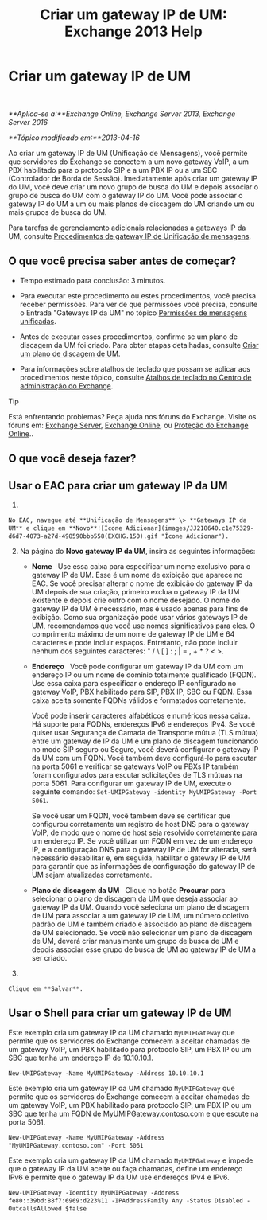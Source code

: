 ﻿---
title: 'Criar um gateway IP de UM: Exchange 2013 Help'
TOCTitle: Criar um gateway IP de UM
ms:assetid: 542d6b50-147b-4cec-b54d-61c7b8fc0fc7
ms:mtpsurl: https://technet.microsoft.com/pt-br/library/Aa998045(v=EXCHG.150)
ms:contentKeyID: 50485611
ms.date: 05/22/2018
mtps_version: v=EXCHG.150
f1_keywords:
- Microsoft.Exchange.Management.SnapIn.Esm.Servers.UnifiedMessaging.CreateUMIPGatewayWizardForm.CreateUMIPGatewayWizardPage
ms.translationtype: MT
---

# Criar um gateway IP de UM

 

_**Aplica-se a:**Exchange Online, Exchange Server 2013, Exchange Server 2016_

_**Tópico modificado em:**2013-04-16_

Ao criar um gateway IP de UM (Unificação de Mensagens), você permite que servidores do Exchange se conectem a um novo gateway VoIP, a um PBX habilitado para o protocolo SIP e a um PBX IP ou a um SBC (Controlador de Borda de Sessão). Imediatamente após criar um gateway IP do UM, você deve criar um novo grupo de busca do UM e depois associar o grupo de busca do UM com o gateway IP do UM. Você pode associar o gateway IP do UM a um ou mais planos de discagem do UM criando um ou mais grupos de busca do UM.

Para tarefas de gerenciamento adicionais relacionadas a gateways IP da UM, consulte [Procedimentos de gateway IP de Unificação de mensagens](um-ip-gateway-procedures-exchange-2013-help.md).

## O que você precisa saber antes de começar?

  - Tempo estimado para conclusão: 3 minutos.

  - Para executar este procedimento ou estes procedimentos, você precisa receber permissões. Para ver de que permissões você precisa, consulte o Entrada "Gateways IP da UM" no tópico [Permissões de mensagens unificadas](unified-messaging-permissions-exchange-2013-help.md).

  - Antes de executar esses procedimentos, confirme se um plano de discagem da UM foi criado. Para obter etapas detalhadas, consulte [Criar um plano de discagem de UM](create-a-um-dial-plan-exchange-2013-help.md).

  - Para informações sobre atalhos de teclado que possam se aplicar aos procedimentos neste tópico, consulte [Atalhos de teclado no Centro de administração do Exchange](keyboard-shortcuts-in-the-exchange-admin-center-exchange-online-protection-help.md).


> [!TIP]
> Está enfrentando problemas? Peça ajuda nos fóruns do Exchange. Visite os fóruns em: <A href="https://go.microsoft.com/fwlink/p/?linkid=60612">Exchange Server</A>, <A href="https://go.microsoft.com/fwlink/p/?linkid=267542">Exchange Online</A>, ou <A href="https://go.microsoft.com/fwlink/p/?linkid=285351">Proteção do Exchange Online</A>..



## O que você deseja fazer?

## Usar o EAC para criar um gateway IP da UM

1.  
    
    No EAC, navegue até **Unificação de Mensagens** \> **Gateways IP da UM** e clique em **Novo**![Ícone Adicionar](images/JJ218640.c1e75329-d6d7-4073-a27d-498590bbb558(EXCHG.150).gif "Ícone Adicionar").

2.  Na página do **Novo gateway IP da UM**, insira as seguintes informações:
    
      - **Nome**   Use essa caixa para especificar um nome exclusivo para o gateway IP de UM. Esse é um nome de exibição que aparece no EAC. Se você precisar alterar o nome de exibição do gateway IP da UM depois de sua criação, primeiro exclua o gateway IP da UM existente e depois crie outro com o nome desejado. O nome do gateway IP de UM é necessário, mas é usado apenas para fins de exibição. Como sua organização pode usar vários gateways IP de UM, recomendamos que você use nomes significativos para eles. O comprimento máximo de um nome de gateway IP de UM é 64 caracteres e pode incluir espaços. Entretanto, não pode incluir nenhum dos seguintes caracteres: " / \\ \[ \] : ; | = , + \* ? \< \>.
    
      - **Endereço**   Você pode configurar um gateway IP da UM com um endereço IP ou um nome de domínio totalmente qualificado (FQDN). Use essa caixa para especificar o endereço IP configurado no gateway VoIP, PBX habilitado para SIP, PBX IP, SBC ou FQDN. Essa caixa aceita somente FQDNs válidos e formatados corretamente.
        
        Você pode inserir caracteres alfabéticos e numéricos nessa caixa. Há suporte para FQDNs, endereços IPv6 e endereços IPv4. Se você quiser usar Segurança de Camada de Transporte mútua (TLS mútua) entre um gateway de IP da UM e um plano de discagem funcionando no modo SIP seguro ou Seguro, você deverá configurar o gateway IP da UM com um FQDN. Você também deve configurá-lo para escutar na porta 5061 e verificar se gateways VoIP ou PBXs IP também foram configurados para escutar solicitações de TLS mútuas na porta 5061. Para configurar um gateway IP de UM, execute o seguinte comando: `Set-UMIPGateway -identity MyUMIPGateway -Port 5061`.
        
        Se você usar um FQDN, você também deve se certificar que configurou corretamente um registro de host DNS para o gateway VoIP, de modo que o nome de host seja resolvido corretamente para um endereço IP. Se você utilizar um FQDN em vez de um endereço IP, e a configuração DNS para o gateway IP de UM for alterada, será necessário desabilitar e, em seguida, habilitar o gateway IP de UM para garantir que as informações de configuração do gateway IP de UM sejam atualizadas corretamente.
    
      - **Plano de discagem da UM**   Clique no botão **Procurar** para selecionar o plano de discagem da UM que deseja associar ao gateway IP da UM. Quando você seleciona um plano de discagem de UM para associar a um gateway IP de UM, um número coletivo padrão de UM é também criado e associado ao plano de discagem de UM selecionado. Se você não selecionar um plano de discagem de UM, deverá criar manualmente um grupo de busca de UM e depois associar esse grupo de busca de UM ao gateway IP de UM a ser criado.

3.  
    
    Clique em **Salvar**.

## Usar o Shell para criar um gateway IP de UM

Este exemplo cria um gateway IP da UM chamado `MyUMIPGateway` que permite que os servidores do Exchange comecem a aceitar chamadas de um gateway VoIP, um PBX habilitado para protocolo SIP, um PBX IP ou um SBC que tenha um endereço IP de 10.10.10.1.

    New-UMIPGateway -Name MyUMIPGateway -Address 10.10.10.1

Este exemplo cria um gateway IP da UM chamado `MyUMIPGateway` que permite que os servidores do Exchange comecem a aceitar chamadas de um gateway VoIP, um PBX habilitado para protocolo SIP, um PBX IP ou um SBC que tenha um FQDN de MyUMIPGateway.contoso.com e que escute na porta 5061.

    New-UMIPGateway -Name MyUMIPGateway -Address "MyUMIPGateway.contoso.com" -Port 5061

Este exemplo cria um gateway IP da UM chamado `MyUMIPGateway` e impede que o gateway IP da UM aceite ou faça chamadas, define um endereço IPv6 e permite que o gateway IP da UM use endereços IPv4 e IPv6.

    New-UMIPGateway -Identity MyUMIPGateway -Address fe80::39bd:88f7:6969:d223%11 -IPAddressFamily Any -Status Disabled -OutcallsAllowed $false

